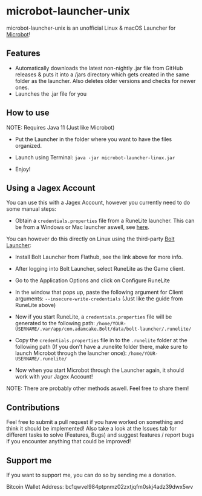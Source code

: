 # microbot-launcher-unix

microbot-launcher-unix is an unofficial Linux & macOS Launcher for [Microbot](https://github.com/chsami/microbot)!

## Features
- Automatically downloads the latest non-nightly .jar file from GitHub releases & puts it into a /jars directory which gets created in the same folder as the launcher. Also deletes older versions and checks for newer ones.
- Launches the .jar file for you

## How to use
NOTE: Requires Java 11 (Just like Microbot)

- Put the Launcher in the folder where you want to have the files organized.

- Launch using Terminal: ```java -jar microbot-launcher-linux.jar```

- Enjoy!

## Using a Jagex Account
You can use this with a Jagex Account, however you currently need to do some manual steps:

- Obtain a `credentials.properties` file from a RuneLite launcher. This can be from a Windows or Mac launcher aswell, see [here](https://github.com/runelite/runelite/wiki/Using-Jagex-Accounts).

You can however do this directly on Linux using the third-party [Bolt Launcher](https://github.com/Adamcake/Bolt/):

- Install Bolt Launcher from Flathub, see the link above for more info.

- After logging into Bolt Launcher, select RuneLite as the Game client.

- Go to the Application Options and click on Configure RuneLite

- In the window that pops up, paste the following argument for Client arguments: `--insecure-write-credentials` (Just like the guide from RuneLite above)

- Now if you start RuneLite, a `credentials.properties` file will be generated to the following path: `/home/YOUR-USERNAME/.var/app/com.adamcake.Bolt/data/bolt-launcher/.runelite/`

- Copy the `credentials.properties` file in to the `.runelite` folder at the following path (If you don't have a .runelite folder there, make sure to launch Microbot through the launcher once): `/home/YOUR-USERNAME/.runelite/`

- Now when you start Microbot through the Launcher again, it should work with your Jagex Account!

NOTE: There are probably other methods aswell. Feel free to share them!

## Contributions
Feel free to submit a pull request if you have worked on something and think it should be implemented! Also take a look at the Issues tab for different tasks to solve (Features, Bugs) and suggest features / report bugs if you encounter anything that could be improved!

## Support me
If you want to support me, you can do so by sending me a donation.

Bitcoin Wallet Address: bc1qwvel984ptpnmz02zxtjqfm0skj4adz39dwx5wv
